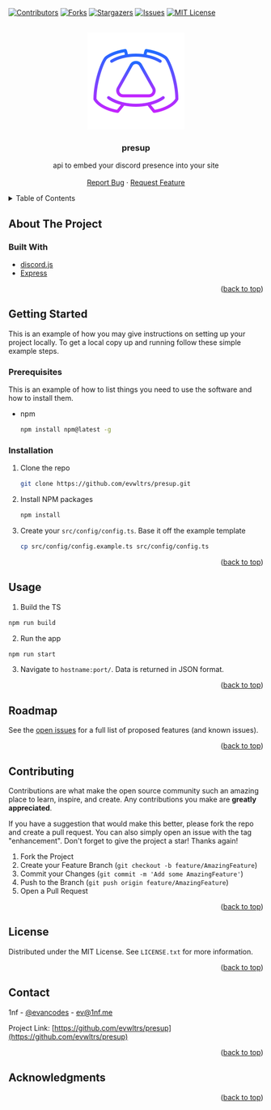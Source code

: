 <div id="top"></div>
<!--
*** Thanks for checking out the Best-README-Template. If you have a suggestion
*** that would make this better, please fork the repo and create a pull request
*** or simply open an issue with the tag "enhancement".
*** Don't forget to give the project a star!
*** Thanks again! Now go create something AMAZING! :D
-->

<!-- PROJECT SHIELDS -->
<!--
*** I'm using markdown "reference style" links for readability.
*** Reference links are enclosed in brackets [ ] instead of parentheses ( ).
*** See the bottom of this document for the declaration of the reference variables
*** for contributors-url, forks-url, etc. This is an optional, concise syntax you may use.
*** https://www.markdownguide.org/basic-syntax/#reference-style-links
-->

[![Contributors][contributors-shield]][contributors-url]
[![Forks][forks-shield]][forks-url]
[![Stargazers][stars-shield]][stars-url]
[![Issues][issues-shield]][issues-url]
[![MIT License][license-shield]][license-url]

<!-- PROJECT LOGO -->
<br />
<div align="center">
  <a href="https://github.com/evwltrs/presup">
    <img alt="presup logo" src="img/presup.svg"/>
  </a>

<h3 align="center">presup</h3>

  <p align="center">
    api to embed your discord presence into your site
    <br />
    <br />
    <a href="https://github.com/evwltrs/presup/issues">Report Bug</a>
    ·
    <a href="https://github.com/evwltrs/presup/issues">Request Feature</a>
  </p>
</div>

<!-- TABLE OF CONTENTS -->
<details>
  <summary>Table of Contents</summary>
  <ol>
    <li>
      <a href="#about-the-project">About The Project</a>
      <ul>
        <li><a href="#built-with">Built With</a></li>
      </ul>
    </li>
    <li>
      <a href="#getting-started">Getting Started</a>
      <ul>
        <li><a href="#prerequisites">Prerequisites</a></li>
        <li><a href="#installation">Installation</a></li>
      </ul>
    </li>
    <li><a href="#usage">Usage</a></li>
    <li><a href="#roadmap">Roadmap</a></li>
    <li><a href="#contributing">Contributing</a></li>
    <li><a href="#license">License</a></li>
    <li><a href="#contact">Contact</a></li>
    <li><a href="#acknowledgments">Acknowledgments</a></li>
  </ol>
</details>

<!-- ABOUT THE PROJECT -->

## About The Project

### Built With

- [discord.js](https://discord.js.org/)
- [Express](https://expressjs.com/)

<p align="right">(<a href="#top">back to top</a>)</p>

<!-- GETTING STARTED -->

## Getting Started

This is an example of how you may give instructions on setting up your project locally.
To get a local copy up and running follow these simple example steps.

### Prerequisites

This is an example of how to list things you need to use the software and how to install them.

- npm

  ```sh
  npm install npm@latest -g
  ```

### Installation

1. Clone the repo

   ```sh
   git clone https://github.com/evwltrs/presup.git
   ```

2. Install NPM packages

   ```sh
   npm install
   ```

3. Create your `src/config/config.ts`. Base it off the example template

   ```sh
   cp src/config/config.example.ts src/config/config.ts
   ```

<p align="right">(<a href="#top">back to top</a>)</p>

<!-- USAGE EXAMPLES -->

## Usage

1. Build the TS

```sh
npm run build
```

2. Run the app

```sh
npm run start
```

3. Navigate to `hostname:port/`. Data is returned in JSON format.

<p align="right">(<a href="#top">back to top</a>)</p>

<!-- ROADMAP -->

## Roadmap

See the [open issues](https://github.com/evwltrs/presup/issues) for a full list of proposed features (and known issues).

<p align="right">(<a href="#top">back to top</a>)</p>

<!-- CONTRIBUTING -->

## Contributing

Contributions are what make the open source community such an amazing place to learn, inspire, and create. Any contributions you make are **greatly appreciated**.

If you have a suggestion that would make this better, please fork the repo and create a pull request. You can also simply open an issue with the tag "enhancement".
Don't forget to give the project a star! Thanks again!

1. Fork the Project
2. Create your Feature Branch (`git checkout -b feature/AmazingFeature`)
3. Commit your Changes (`git commit -m 'Add some AmazingFeature'`)
4. Push to the Branch (`git push origin feature/AmazingFeature`)
5. Open a Pull Request

<p align="right">(<a href="#top">back to top</a>)</p>

<!-- LICENSE -->

## License

Distributed under the MIT License. See `LICENSE.txt` for more information.

<p align="right">(<a href="#top">back to top</a>)</p>

<!-- CONTACT -->

## Contact

1nf - [@evancodes](https://twitter.com/evancodes) - ev@1nf.me

Project Link: [https://github.com/evwltrs/presup](https://github.com/evwltrs/presup)

<p align="right">(<a href="#top">back to top</a>)</p>

<!-- ACKNOWLEDGMENTS -->

## Acknowledgments

<p align="right">(<a href="#top">back to top</a>)</p>

<!-- MARKDOWN LINKS & IMAGES -->
<!-- https://www.markdownguide.org/basic-syntax/#reference-style-links -->

[contributors-shield]: https://img.shields.io/github/contributors/evwltrs/presup.svg?style=for-the-badge
[contributors-url]: https://github.com/evwltrs/presup/graphs/contributors
[forks-shield]: https://img.shields.io/github/forks/evwltrs/presup.svg?style=for-the-badge
[forks-url]: https://github.com/evwltrs/presup/network/members
[stars-shield]: https://img.shields.io/github/stars/evwltrs/presup.svg?style=for-the-badge
[stars-url]: https://github.com/evwltrs/presup/stargazers
[issues-shield]: https://img.shields.io/github/issues/evwltrs/presup.svg?style=for-the-badge
[issues-url]: https://github.com/evwltrs/presup/issues
[license-shield]: https://img.shields.io/github/license/evwltrs/presup.svg?style=for-the-badge
[license-url]: https://github.com/evwltrs/presup/blob/master/LICENSE.txt
[linkedin-shield]: https://img.shields.io/badge/-LinkedIn-black.svg?style=for-the-badge&logo=linkedin&colorB=555
[linkedin-url]: https://linkedin.com/in/linkedin_username
[product-screenshot]: images/screenshot.png
